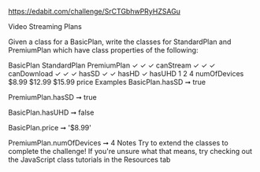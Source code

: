 https://edabit.com/challenge/SrCTGbhwPRyHZSAGu

Video Streaming Plans

Given a class for a BasicPlan, write the classes for StandardPlan and PremiumPlan which have class properties of the following:

BasicPlan	StandardPlan	PremiumPlan
✓	✓	✓	canStream
✓	✓	✓	canDownload
✓	✓	✓	hasSD
✓	✓	hasHD
✓	hasUHD
1	2	4	numOfDevices
$8.99	$12.99	$15.99	price
Examples
BasicPlan.hasSD ➞ true 

PremiumPlan.hasSD ➞ true

BasicPlan.hasUHD ➞ false

BasicPlan.price ➞ '$8.99'

PremiumPlan.numOfDevices ➞ 4
Notes
Try to extend the classes to complete the challenge! If you're unsure what that means, try checking out the JavaScript class tutorials in the Resources tab
